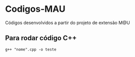 # Codigos-MAU
 Códigos desenvolvidos a partir do projeto de extensão M@U
## Para rodar código C++
```g++ "nome".cpp -o teste```